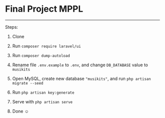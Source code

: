 # Final Project MPPL
---

Steps:

1. Clone

2. Run `composer require laravel/ui`

3. Run `composer dump-autoload`

4. Rename file `.env.example` to `.env`, and change `DB_DATABASE` value to `musikits`

5. Open MySQL, create new database `"musikits"`, and run `php artisan migrate --seed`

6. Run `php artisan key:generate`

7. Serve with `php artisan serve`

8. Done ☺
